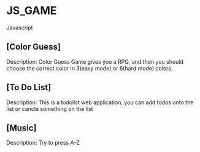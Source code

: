 # JS_GAME
Javascript
## [Color Guess]
Description:
Color Guess Game gives you a RPG, and then you should choose the correct color in 3(easy mode) or 6(hard mode) colors.
## [To Do List]
Description:
This is a todolist web application, you can add todos onto the list or cancle something on the list
## [Music]
Description:
Try to press A-Z
